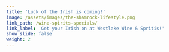 ```yaml
---
title: 'Luck of the Irish is coming!'
image: /assets/images/the-shamrock-lifestyle.png
link_path: /wine-spirits-specials/
link_label: 'Get your Irish on at Westlake Wine & Spritis!'
show_slide: false
weight: 2
---
```



